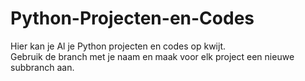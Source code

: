 # Python-Projecten-en-Codes
Hier kan je Al je Python projecten en codes op kwijt.<br />
Gebruik de branch met je naam en maak voor elk project een nieuwe subbranch aan.
